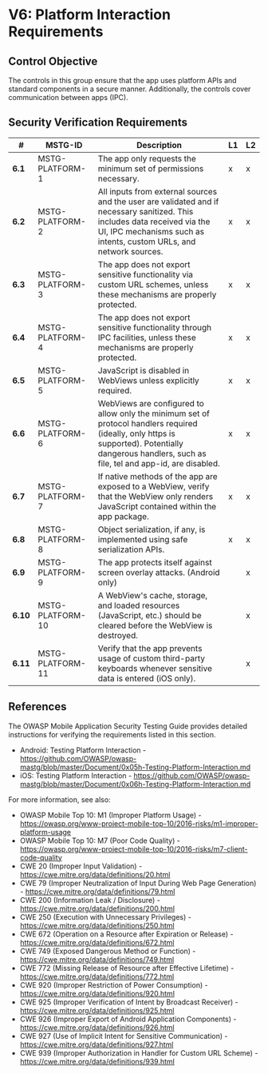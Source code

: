 # V6: Platform Interaction Requirements

## Control Objective

The controls in this group ensure that the app uses platform APIs and standard components in a secure manner. Additionally, the controls cover communication between apps (IPC).

## Security Verification Requirements

| # | MSTG-ID | Description | L1 | L2 |
| -- | ---------- | ---------------------- | - | - |
| **6.1** | MSTG-PLATFORM-1 | The app only requests the minimum set of permissions necessary. | x | x |
| **6.2** | MSTG-PLATFORM-2 | All inputs from external sources and the user are validated and if necessary sanitized. This includes data received via the UI, IPC mechanisms such as intents, custom URLs, and network sources.| x | x |
| **6.3** | MSTG-PLATFORM-3 | The app does not export sensitive functionality via custom URL schemes, unless these mechanisms are properly protected. | x | x |
| **6.4** | MSTG-PLATFORM-4 | The app does not export sensitive functionality through IPC facilities, unless these mechanisms are properly protected. | x | x |
| **6.5** | MSTG-PLATFORM-5 | JavaScript is disabled in WebViews unless explicitly required. | x | x |
| **6.6** | MSTG-PLATFORM-6 | WebViews are configured to allow only the minimum set of protocol handlers required (ideally, only https is supported). Potentially dangerous handlers, such as file, tel and app-id, are disabled. | x | x |
| **6.7** | MSTG-PLATFORM-7 | If native methods of the app are exposed to a WebView, verify that the WebView only renders JavaScript contained within the app package. | x | x |
| **6.8** | MSTG-PLATFORM-8 | Object serialization, if any, is implemented using safe serialization APIs. | x | x |
| **6.9** | MSTG-PLATFORM-9 | The app protects itself against screen overlay attacks. (Android only) |  | x |
| **6.10** | MSTG-PLATFORM-10 | A WebView's cache, storage, and loaded resources (JavaScript, etc.) should be cleared before the WebView is destroyed. |  | x |
| **6.11** | MSTG-PLATFORM-11 | Verify that the app prevents usage of custom third-party keyboards whenever sensitive data is entered (iOS only). | | x |

## References

The OWASP Mobile Application Security Testing Guide provides detailed instructions for verifying the requirements listed in this section.

- Android: Testing Platform Interaction - <https://github.com/OWASP/owasp-mastg/blob/master/Document/0x05h-Testing-Platform-Interaction.md>
- iOS: Testing Platform Interaction - <https://github.com/OWASP/owasp-mastg/blob/master/Document/0x06h-Testing-Platform-Interaction.md>

For more information, see also:

- OWASP Mobile Top 10: M1 (Improper Platform Usage) - <https://owasp.org/www-project-mobile-top-10/2016-risks/m1-improper-platform-usage>
- OWASP Mobile Top 10: M7 (Poor Code Quality) - <https://owasp.org/www-project-mobile-top-10/2016-risks/m7-client-code-quality>
- CWE 20 (Improper Input Validation) - <https://cwe.mitre.org/data/definitions/20.html>
- CWE 79 (Improper Neutralization of Input During Web Page Generation) - <https://cwe.mitre.org/data/definitions/79.html>
- CWE 200 (Information Leak / Disclosure) - <https://cwe.mitre.org/data/definitions/200.html>
- CWE 250 (Execution with Unnecessary Privileges) - <https://cwe.mitre.org/data/definitions/250.html>
- CWE 672 (Operation on a Resource after Expiration or Release) - <https://cwe.mitre.org/data/definitions/672.html>
- CWE 749 (Exposed Dangerous Method or Function) - <https://cwe.mitre.org/data/definitions/749.html>
- CWE 772 (Missing Release of Resource after Effective Lifetime) - <https://cwe.mitre.org/data/definitions/772.html>
- CWE 920 (Improper Restriction of Power Consumption) - <https://cwe.mitre.org/data/definitions/920.html>
- CWE 925 (Improper Verification of Intent by Broadcast Receiver) - <https://cwe.mitre.org/data/definitions/925.html>
- CWE 926 (Improper Export of Android Application Components) - <https://cwe.mitre.org/data/definitions/926.html>
- CWE 927 (Use of Implicit Intent for Sensitive Communication) - <https://cwe.mitre.org/data/definitions/927.html>
- CWE 939 (Improper Authorization in Handler for Custom URL Scheme) - <https://cwe.mitre.org/data/definitions/939.html>
